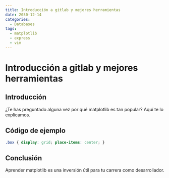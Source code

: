 ```yaml
---
title: Introducción a gitlab y mejores herramientas
date: 2030-12-14
categories:
  - Databases
tags:
  - matplotlib
  - express
  - vim
---
```


# Introducción a gitlab y mejores herramientas

## Introducción

¿Te has preguntado alguna vez por qué matplotlib es tan popular? Aquí te lo explicamos.

## Código de ejemplo

```css
.box { display: grid; place-items: center; }
```

## Conclusión

Aprender matplotlib es una inversión útil para tu carrera como desarrollador.